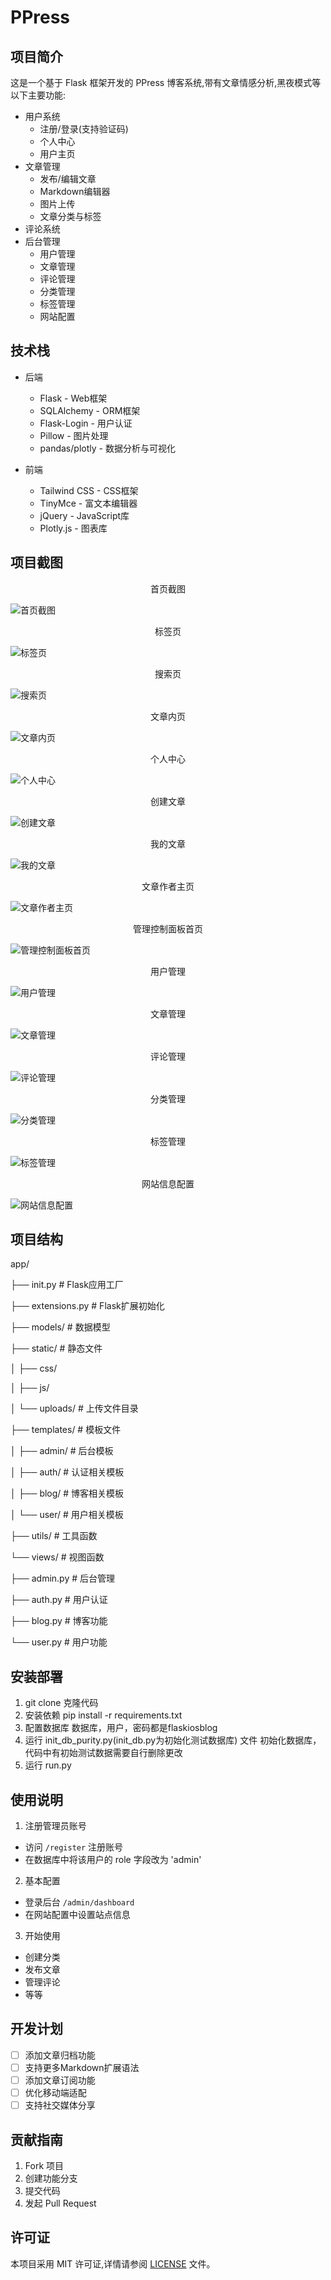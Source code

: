 # PPress

## 项目简介
这是一个基于 Flask 框架开发的 PPress 博客系统,带有文章情感分析,黑夜模式等以下主要功能:

- 用户系统
  - 注册/登录(支持验证码)
  - 个人中心
  - 用户主页
- 文章管理
  - 发布/编辑文章
  - Markdown编辑器
  - 图片上传
  - 文章分类与标签
- 评论系统
- 后台管理
  - 用户管理
  - 文章管理  
  - 评论管理
  - 分类管理
  - 标签管理
  - 网站配置

## 技术栈

- 后端
  - Flask - Web框架
  - SQLAlchemy - ORM框架
  - Flask-Login - 用户认证
  - Pillow - 图片处理
  - pandas/plotly - 数据分析与可视化

- 前端
  - Tailwind CSS - CSS框架
  - TinyMce - 富文本编辑器
  - jQuery - JavaScript库
  - Plotly.js - 图表库

## 项目截图
<p align="center">首页截图</p>

![首页截图](/viewimg/index.png)

<p align="center">标签页</p>

![标签页](/viewimg/tagpage.png)

<p align="center">搜索页</p>

![搜索页](/viewimg/search.png)

<p align="center">文章内页</p>

![文章内页](/viewimg/article.png)

<p align="center">个人中心</p>

![个人中心](/viewimg/mepage.png)

<p align="center">创建文章</p>

![创建文章](/viewimg/create_article.png)

<p align="center">我的文章</p>

![我的文章](/viewimg/myarticle.png)

<p align="center">文章作者主页</p>

![文章作者主页](/viewimg/userpage.png)

<p align="center">管理控制面板首页</p>

![管理控制面板首页](/viewimg/admin_dashboard.png)

<p align="center">用户管理</p>

![用户管理](/viewimg/admin_users.png)

<p align="center">文章管理</p>

![文章管理](/viewimg/admin_articles.png)

<p align="center">评论管理</p>

![评论管理](/viewimg/admin_comments.png)

<p align="center">分类管理</p>

![分类管理](/viewimg/admin_categories.png)

<p align="center">标签管理</p>

![标签管理](/viewimg/admin_tags.png)

<p align="center">网站信息配置</p>

![网站信息配置](/viewimg/admin_siteconfig.png)








## 项目结构

app/

├── init.py # Flask应用工厂

├── extensions.py # Flask扩展初始化

├── models/ # 数据模型

├── static/ # 静态文件

│ ├── css/

│ ├── js/

│ └── uploads/ # 上传文件目录

├── templates/ # 模板文件

│ ├── admin/ # 后台模板

│ ├── auth/ # 认证相关模板

│ ├── blog/ # 博客相关模板

│ └── user/ # 用户相关模板

├── utils/ # 工具函数

└── views/ # 视图函数

├── admin.py # 后台管理

├── auth.py # 用户认证

├── blog.py # 博客功能

└── user.py # 用户功能

## 安装部署

1. git clone 克隆代码
2. 安装依赖 pip install -r requirements.txt
3. 配置数据库 数据库，用户，密码都是flaskiosblog
4. 运行 init_db_purity.py(init_db.py为初始化测试数据库) 文件 初始化数据库，代码中有初始测试数据需要自行删除更改
5. 运行 run.py

## 使用说明

1. 注册管理员账号
- 访问 `/register` 注册账号
- 在数据库中将该用户的 role 字段改为 'admin'

2. 基本配置
- 登录后台 `/admin/dashboard`
- 在网站配置中设置站点信息

3. 开始使用
- 创建分类
- 发布文章
- 管理评论
- 等等

## 开发计划

- [ ] 添加文章归档功能
- [ ] 支持更多Markdown扩展语法
- [ ] 添加文章订阅功能
- [ ] 优化移动端适配
- [ ] 支持社交媒体分享

## 贡献指南

1. Fork 项目
2. 创建功能分支
3. 提交代码
4. 发起 Pull Request

## 许可证

本项目采用 MIT 许可证,详情请参阅 [LICENSE](LICENSE) 文件。